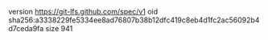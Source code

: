 version https://git-lfs.github.com/spec/v1
oid sha256:a3338229fe5334ee8ad76807b38b12dfc419c8eb4d1fc2ac56092b4d7ceda9fa
size 941
